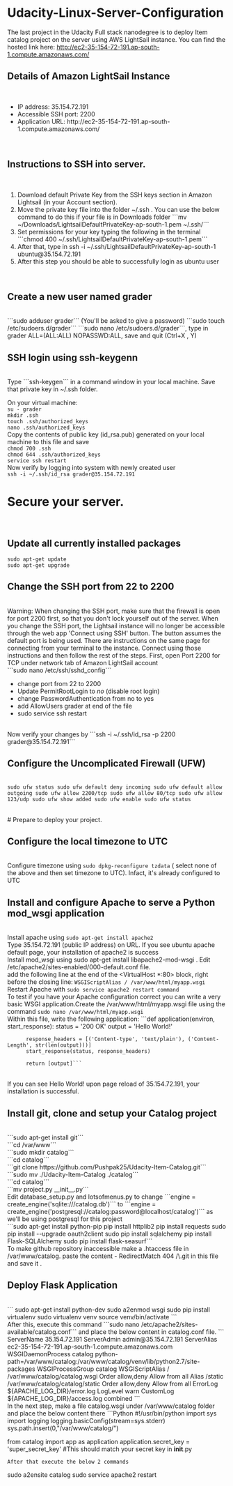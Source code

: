 # Udacity-Linux-Server-Configuration
The last project in the Udacity Full stack nanodegree is to deploy Item catalog project on the server using AWS LightSail instance. You can find the hosted link here: http://ec2-35-154-72-191.ap-south-1.compute.amazonaws.com/
<br>

## Details of Amazon LightSail Instance
<br>
<ul><li>IP address: 35.154.72.191</li>
<li>Accessible SSH port: 2200</li>
<li>Application URL: http://ec2-35-154-72-191.ap-south-1.compute.amazonaws.com/</li></ul>
<br>

## Instructions to SSH into server.
<br>
<ol><li>Download default Private Key from the SSH keys section in Amazon Lightsail (in your Account section).</li>
<li>Move the private key file into the folder ~/.ssh . You can use the below command to do this if your file is in Downloads folder
  ```mv ~/Downloads/LightsailDefaultPrivateKey-ap-south-1.pem ~/.ssh/``` 
</li>
<li>Set permissions for your key typing the following in the terminal 
  ```chmod 400 ~/.ssh/LightsailDefaultPrivateKey-ap-south-1.pem```
</li>
<li>After that, type in ssh -i ~/.ssh/LightsailDefaultPrivateKey-ap-south-1 ubuntu@35.154.72.191</li>
<li>After this step you should be able to successfully login as ubuntu user</li>
</ol><br> 

## Create a new user named grader
<br>
```sudo adduser grader``` (You'll be asked to give a password)
```sudo touch /etc/sudoers.d/grader```
```sudo nano /etc/sudoers.d/grader```, type in grader ALL=(ALL:ALL) NOPASSWD:ALL, save and quit (Ctrl+X , Y)
<br>

## SSH login using ssh-keygenn
<br>
Type 
```ssh-keygen``` 
in a command window in your local machine. Save that private key in ~/.ssh folder.<br>

On your virtual machine:
<br>
```su - grader```<br>
```mkdir .ssh```<br>
```touch .ssh/authorized_keys```<br>
```nano .ssh/authorized_keys```<br>
Copy the contents of public key (id_rsa.pub) generated on your local machine to this file and save
<br>
```chmod 700 .ssh```<br>
```chmod 644 .ssh/authorized_keys```<br>
```service ssh restart```<br>
Now verify by logging into system with newly created user<br>
```ssh -i ~/.ssh/id_rsa grader@35.154.72.191``` <br>

# Secure your server.
<br>

## Update all currently installed packages
```sudo apt-get update``` <br>
```sudo apt-get upgrade``` <br>

## Change the SSH port from 22 to 2200
<br>
Warning: When changing the SSH port, make sure that the firewall is open for port 2200 first, so that you don't lock yourself out of the server. When you change the SSH port, the Lightsail instance will no longer be accessible through the web app 'Connect using SSH' button. The button assumes the default port is being used. There are instructions on the same page for connecting from your terminal to the instance. Connect using those instructions and then follow the rest of the steps.
First, open Port 2200 for TCP under network tab of Amazon LightSail account
<br>
```sudo nano /etc/ssh/sshd_config```
<ul><li>change port from 22 to 2200</li>
<li>Update PermitRootLogin to <em>no</em> (disable root login)</li>
<li>change PasswordAuthentication from no to yes</li>
<li>add AllowUsers grader at end of the file </li>
<li>sudo service ssh restart</li>
 </ul>
<br>
Now verify your changes by ```ssh -i ~/.ssh/id_rsa -p 2200 grader@35.154.72.191```
<br>

## Configure the Uncomplicated Firewall (UFW) 
<br>```sudo ufw status
sudo ufw default deny incoming
sudo ufw default allow outgoing
sudo ufw allow 2200/tcp
sudo ufw allow 80/tcp
sudo ufw allow 123/udp
sudo ufw show added
sudo ufw enable
sudo ufw status```

<br>
# Prepare to deploy your project.
<br>

## Configure the local timezone to UTC
<br>Configure timezone using ```sudo dpkg-reconfigure tzdata``` ( select none of the above and then set timezone to UTC). Infact, it's already configured to UTC <br>

## Install and configure Apache to serve a Python mod_wsgi application
<br>Install apache using ```sudo apt-get install apache2``` 
<br>Type 35.154.72.191 (public IP address) on URL. If you see ubuntu apache default page, your installation of apache2 is success
<br>Install mod_wsgi using sudo apt-get install libapache2-mod-wsgi .
Edit /etc/apache2/sites-enabled/000-default.conf file.<br>
add the following line at the end of the <VirtualHost *:80> block, right before the closing line: 
```WSGIScriptAlias / /var/www/html/myapp.wsgi```
<br>
Restart Apache with  ```sudo service apache2 restart command```<br>
To test if you have your Apache configuration correct you can write a very basic WSGI application.Create the /var/www/html/myapp.wsgi file using the command ```sudo nano /var/www/html/myapp.wsgi``` <br> Within this file, write the following application:
    ```def application(environ, start_response):
          status = '200 OK'
          output = 'Hello World!'

          response_headers = [('Content-type', 'text/plain'), ('Content-Length', str(len(output)))]
          start_response(status, response_headers)

          return [output]```
<br>
If you can see Hello World! upon page reload of 35.154.72.191, your installation is successful. 
<br>

## Install git, clone and setup your Catalog project
<br>
```sudo apt-get install git```<br>
```cd /var/www```<br>
```sudo mkdir catalog```<br>
```cd catalog```<br>
```git clone https://github.com/Pushpak25/Udacity-Item-Catalog.git```<br>
```sudo mv ./Udacity-Item-Catalog ./catalog```<br>
```cd catalog```<br>
```mv project.py __init__.py```<br>
Edit database_setup.py and lotsofmenus.py to change ```engine = create_engine('sqlite:///catalog.db')``` to ```engine = create_engine('postgresql://catalog:password@localhost/catalog')``` as we'll be using postgresql for this project<br>
```sudo apt-get install python-pip
pip install httplib2
pip install requests
sudo pip install --upgrade oauth2client
sudo pip install sqlalchemy
pip install Flask-SQLAlchemy
sudo pip install flask-seasurf```
<br>
To make github repository inaccessible make a .htaccess file in /var/www/catalog.
paste the content - RedirectMatch 404 /\.git in this file and save it .
<br>

## Deploy Flask Application
<br>
```
sudo apt-get install python-dev
sudo a2enmod wsgi
sudo pip install virtualenv
sudo virtualenv venv
source venv/bin/activate
```
<br>
After this, execute this command ```sudo nano /etc/apache2/sites-available/catalog.conf``` and place the below content in catalog.conf file. 
```
<VirtualHost *:80>
    ServerName 35.154.72.191
    ServerAdmin admin@35.154.72.191
    ServerAlias ec2-35-154-72-191.ap-south-1.compute.amazonaws.com
    WSGIDaemonProcess catalog python-path=/var/www/catalog:/var/www/catalog/venv/lib/python2.7/site-packages
    WSGIProcessGroup catalog
    WSGIScriptAlias / /var/www/catalog/catalog.wsgi
    <Directory /var/www/catalog/catalog/>
        Order allow,deny
        Allow from all
    </Directory>
    Alias /static /var/www/catalog/catalog/static
    <Directory /var/www/catalog/catalog/static/>
        Order allow,deny
        Allow from all
    </Directory>
    ErrorLog ${APACHE_LOG_DIR}/error.log
    LogLevel warn
    CustomLog ${APACHE_LOG_DIR}/access.log combined
```
<br>
In the next step, make a file catalog.wsgi under /var/www/catalog folder and place the below content there
```Python
#!/usr/bin/python
import sys
import logging
logging.basicConfig(stream=sys.stderr)
sys.path.insert(0,"/var/www/catalog/")

from catalog import app as application
application.secret_key = 'super_secret_key' #This should match your secret key in __init__.py
```
After that execute the below 2 commands
```
sudo a2ensite catalog
sudo service apache2 restart
```
